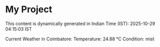 # My Project

This content is dynamically generated in Indian Time (IST): 2025-10-29 04:15:03 IST


Current Weather in Coimbatore:
Temperature: 24.88 °C
Condition: mist
